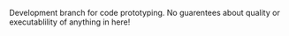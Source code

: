 Development branch for code prototyping. No guarentees about quality or executablility of anything in here!
